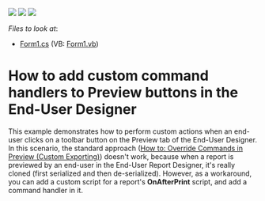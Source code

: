 <!-- default badges list -->
![](https://img.shields.io/endpoint?url=https://codecentral.devexpress.com/api/v1/VersionRange/128598336/10.1.4%2B)
[![](https://img.shields.io/badge/Open_in_DevExpress_Support_Center-FF7200?style=flat-square&logo=DevExpress&logoColor=white)](https://supportcenter.devexpress.com/ticket/details/E98)
[![](https://img.shields.io/badge/📖_How_to_use_DevExpress_Examples-e9f6fc?style=flat-square)](https://docs.devexpress.com/GeneralInformation/403183)
<!-- default badges end -->
<!-- default file list -->
*Files to look at*:

* [Form1.cs](./CS/dxKB13085/Form1.cs) (VB: [Form1.vb](./VB/dxKB13085/Form1.vb))
<!-- default file list end -->
# How to add custom command handlers to Preview buttons in the End-User Designer


<p>This example demonstrates how to perform custom actions when an end-user clicks on a toolbar button on the Preview tab of the End-User Designer. In this scenario, the standard approach (<a href="http://documentation.devexpress.com/#XtraReports/CustomDocument2620">How to: Override Commands in Preview (Custom Exporting)</a>) doesn't work, because when a report is previewed by an end-user in the End-User Report Designer, it's really cloned (first serialized and then de-serialized). However, as a workaround, you can add a custom script for a report's <strong>OnAfterPrint</strong> script, and add a command handler in it.</p>

<br/>



